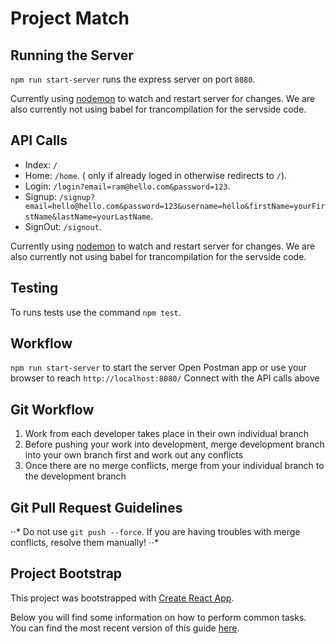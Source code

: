# Project Match

## Running the Server
`npm run start-server` runs the express server on port `8080`.

Currently using [nodemon](https://github.com/remy/nodemon) to watch and restart server for changes. We are also currently not using babel for trancompilation for the servside code.

## API Calls
- Index:  `/`
- Home:  `/home`. ( only if already loged in otherwise redirects to `/`).
- Login: `/login?email=ram@hello.com&password=123`.
- Signup: `/signup?email=hello@hello.com&password=123&username=hello&firstName=yourFirstName&lastName=yourLastName`.
- SignOut: `/signout`.

Currently using [nodemon](https://github.com/remy/nodemon) to watch and restart server for changes. We are also currently not using babel for trancompilation for the servside code.

## Testing
To runs tests use the command `npm test`.

## Workflow
`npm run start-server` to start the server
Open Postman app or use your browser to reach `http://localhost:8080/`
Connect with the API calls above

## Git Workflow
1. Work from each developer takes place in their own individual branch
2. Before pushing your work into development, merge development branch into your own branch first and work out any conflicts
3. Once there are no merge conflicts, merge from your individual branch to the development branch
## Git Pull Request Guidelines
⋅⋅* Do not use `git push --force`. If you are having troubles with merge conflicts, resolve them manually! 
⋅⋅*
## Project Bootstrap
This project was bootstrapped with [Create React App](https://github.com/facebookincubator/create-react-app).

Below you will find some information on how to perform common tasks.<br>
You can find the most recent version of this guide [here](https://github.com/facebookincubator/create-react-app/blob/master/packages/react-scripts/template/README.md).
